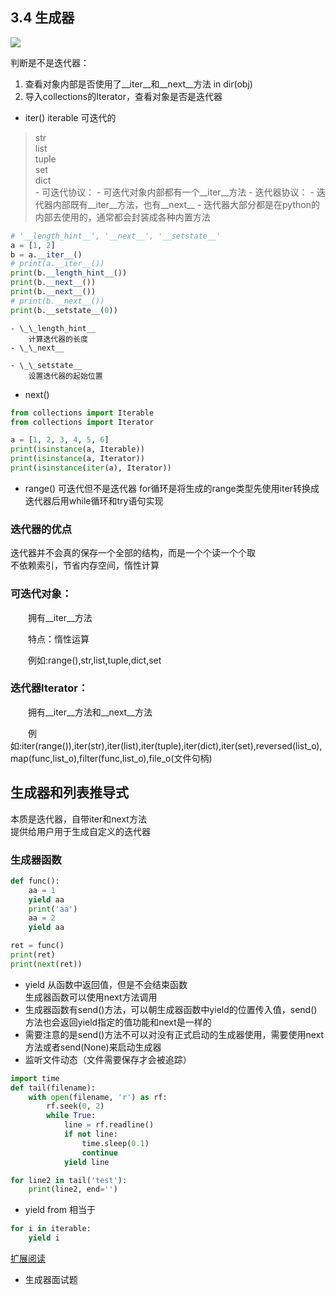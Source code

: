 ## 3.4 生成器
![](https://github.com/fangmingc/Python/blob/master/Basis_of_Python/Picture/%E7%94%9F%E6%88%90%E5%99%A8.png)

判断是不是迭代器：  
1. 查看对象内部是否使用了\_\_iter__和\_\_next__方法 in dir(obj)  
2. 导入collections的Iterator，查看对象是否是迭代器
- iter()
	iterable 可迭代的
>str  
>list  
>tuple  
>set  
>dict  	
	- 可迭代协议：
		- 可迭代对象内部都有一个__iter__方法
	- 迭代器协议：
		- 迭代器内部既有__iter__方法，也有__next__
		- 迭代器大部分都是在python的内部去使用的，通常都会封装成各种内置方法
```python
# '__length_hint__', '__next__', '__setstate__'
a = [1, 2]
b = a.__iter__()
# print(a.__iter__())
print(b.__length_hint__())
print(b.__next__())
print(b.__next__())
# print(b.__next__())
print(b.__setstate__(0))
```
	- \_\_length_hint__
		计算迭代器的长度
	- \_\_next__
		
	- \_\_setstate__
		设置迭代器的起始位置
- next()
	
```python
from collections import Iterable
from collections import Iterator

a = [1, 2, 3, 4, 5, 6]
print(isinstance(a, Iterable))
print(isinstance(a, Iterator))
print(isinstance(iter(a), Iterator))
```
- range()
	可迭代但不是迭代器
	for循环是将生成的range类型先使用iter转换成迭代器后用while循环和try语句实现
### 迭代器的优点
迭代器并不会真的保存一个全部的结构，而是一个个读一个个取  
不依赖索引，节省内存空间，惰性计算  
### 可迭代对象：

　　拥有\_\_iter__方法

　　特点：惰性运算

　　例如:range(),str,list,tuple,dict,set

### 迭代器Iterator：

　　拥有\_\_iter__方法和\_\_next__方法

　　例如:iter(range()),iter(str),iter(list),iter(tuple),iter(dict),iter(set),reversed(list_o),map(func,list_o),filter(func,list_o),file_o(文件句柄)
## 生成器和列表推导式
 本质是迭代器，自带iter和next方法  
提供给用户用于生成自定义的迭代器
### 生成器函数
```python
def func():
    aa = 1
	yield aa
    print('aa')
	aa = 2
    yield aa

ret = func()
print(ret)
print(next(ret))
```
- yield
	从函数中返回值，但是不会结束函数  
生成器函数可以使用next方法调用  
- 生成器函数有send()方法，可以朝生成器函数中yield的位置传入值，send()方法也会返回yield指定的值功能和next是一样的
- 需要注意的是send()方法不可以对没有正式启动的生成器使用，需要使用next方法或者send(None)来启动生成器
- 监听文件动态（文件需要保存才会被追踪）
```python
import time
def tail(filename):
    with open(filename, 'r') as rf:
        rf.seek(0, 2)
        while True:
            line = rf.readline()
            if not line:
                time.sleep(0.1)
                continue
            yield line

for line2 in tail('test'):
    print(line2, end='')
```
- yield from
相当于
```python
for i in iterable:
    yield i
```
[扩展阅读](http://blog.csdn.net/u010161379/article/details/51645264)

- 生成器面试题